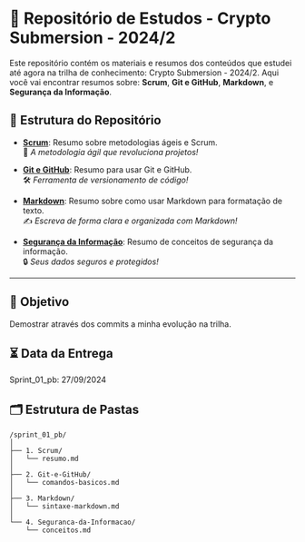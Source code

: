 # 🚀 Repositório de Estudos - Crypto Submersion - 2024/2

Este repositório contém os materiais e resumos dos conteúdos que estudei até agora na trilha de conhecimento: Crypto Submersion - 2024/2. Aqui você vai encontrar resumos sobre: **Scrum**, **Git e GitHub**, **Markdown**, e **Segurança da Informação**.

## 📂 Estrutura do Repositório

- **[Scrum](https://github.com/Alepaulas/sprint_01_pb/tree/main/1.%20Scrum)**: Resumo sobre metodologias ágeis e Scrum.  
  📌 *A metodologia ágil que revoluciona projetos!*
  
- **[Git e GitHub](https://github.com/Alepaulas/sprint_01_pb/tree/main/2.%20Git-e-GitHub)**: Resumo para usar Git e GitHub.  
  🛠 *Ferramenta de versionamento de código!*
  
- **[Markdown](https://github.com/Alepaulas/sprint_01_pb/tree/main/3.%20Markdown)**: Resumo sobre como usar Markdown para formatação de texto.  
  ✍️ *Escreva de forma clara e organizada com Markdown!*
  
- **[Segurança da Informação](https://github.com/Alepaulas/sprint_01_pb/tree/main/4.%20Seguranca-da-Informacao)**: Resumo de conceitos de segurança da informação.  
  🔒 *Seus dados seguros e protegidos!*

---

## 🎯 Objetivo

Demostrar através dos commits a minha evolução na trilha.

## ⏳ Data da Entrega
Sprint_01_pb: 27/09/2024

## 🗂 Estrutura de Pastas

```plaintext
/sprint_01_pb/
│
├── 1. Scrum/
│   └── resumo.md
│
├── 2. Git-e-GitHub/
│   └── comandos-basicos.md
│
├── 3. Markdown/
│   └── sintaxe-markdown.md
│
└── 4. Seguranca-da-Informacao/
    └── conceitos.md
